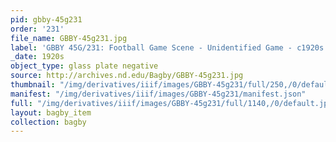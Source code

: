 ```yaml
---
pid: gbby-45g231
order: '231'
file_name: GBBY-45g231.jpg
label: 'GBBY 45G/231: Football Game Scene - Unidentified Game - c1920s'
_date: 1920s
object_type: glass plate negative
source: http://archives.nd.edu/Bagby/GBBY-45g231.jpg
thumbnail: "/img/derivatives/iiif/images/GBBY-45g231/full/250,/0/default.jpg"
manifest: "/img/derivatives/iiif/images/GBBY-45g231/manifest.json"
full: "/img/derivatives/iiif/images/GBBY-45g231/full/1140,/0/default.jpg"
layout: bagby_item
collection: bagby
---
```


